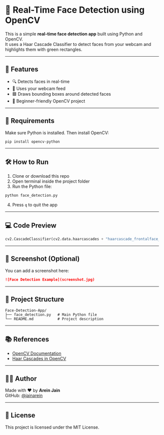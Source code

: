 
# 👀 Real-Time Face Detection using OpenCV

This is a simple **real-time face detection app** built using Python and OpenCV.  
It uses a Haar Cascade Classifier to detect faces from your webcam and highlights them with green rectangles.

---

## 🚀 Features

- 🔍 Detects faces in real-time
- 🎥 Uses your webcam feed
- 🟩 Draws bounding boxes around detected faces
- 🧠 Beginner-friendly OpenCV project

---

## 🧰 Requirements

Make sure Python is installed. Then install OpenCV:

```bash
pip install opencv-python
```

---

## 🛠 How to Run

1. Clone or download this repo
2. Open terminal inside the project folder
3. Run the Python file:

```bash
python face_detection.py
```

4. Press `q` to quit the app

---

## 💻 Code Preview

```python
cv2.CascadeClassifier(cv2.data.haarcascades + "haarcascade_frontalface_default.xml")
```

---

## 📸 Screenshot (Optional)

You can add a screenshot here:

```markdown
![Face Detection Example](screenshot.jpg)
```

---

## 📂 Project Structure

```
Face-Detection-App/
├── face_detection.py   # Main Python file
└── README.md           # Project description
```

---

## 📚 References

- [OpenCV Documentation](https://docs.opencv.org/)
- [Haar Cascades in OpenCV](https://github.com/opencv/opencv/tree/master/data/haarcascades)

---

## 🧑‍💻 Author

Made with ❤️ by **Arein Jain**  
GitHub: [@jainarein](https://github.com/jainarein)

---

## 📃 License

This project is licensed under the MIT License.

